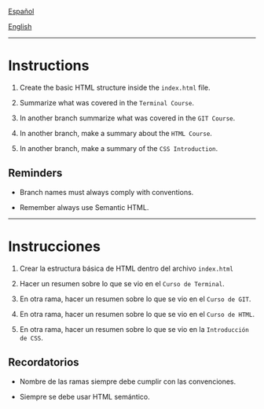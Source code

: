 [Español](#Instrucciones)

[English](#Instructions)

---

# Instructions

1. Create the basic HTML structure inside the `index.html` file.

2. Summarize what was covered in the `Terminal Course`.

3. In another branch summarize what was covered in the `GIT Course`.

4. In another branch, make a summary about the `HTML Course`.

5. In another branch, make a summary of the `CSS Introduction`.

## Reminders

- Branch names must always comply with conventions.

- Remember always use Semantic HTML.

---

# Instrucciones

1. Crear la estructura básica de HTML dentro del archivo `index.html`

2. Hacer un resumen sobre lo que se vio en el `Curso de Terminal`.

3. En otra rama, hacer un resumen sobre lo que se vio en el `Curso de GIT`.

4. En otra rama, hacer un resumen sobre lo que se vio en el `Curso de HTML`.

5. En otra rama, hacer un resumen sobre lo que se vio en la `Introducción de CSS`.

## Recordatorios

- Nombre de las ramas siempre debe cumplir con las convenciones.

- Siempre se debe usar HTML semántico.
